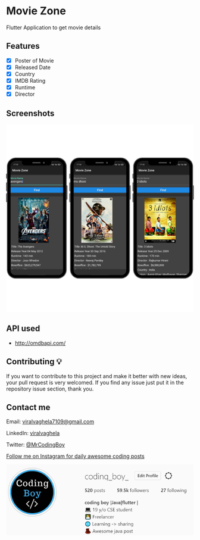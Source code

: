 
# Movie Zone

Flutter Application to get movie details

## Features
* [x] Poster of Movie 
* [x] Released Date
* [x] Country
* [x] IMDB Rating
* [x] Runtime
* [x] Director

## Screenshots
![screenshoot](./screenshots/ss.png) 

## API used
* http://omdbapi.com/

## Contributing 💡
If you want to contribute to this project and make it better with new ideas, your pull request is very welcomed.
If you find any issue just put it in the repository issue section, thank you.

## Contact me
Email: viralvaghela7109@gmail.com 

LinkedIn: [viralvaghela](https://linkedin.com/in/viralv)  

Twitter: [@MrCodingBoy](https://twitter.com/MrCodingBoy)


[Follow me on Instagram for daily awesome coding posts](https://instagram.com/coding_boy_)

![insta ss](./screenshots/insta.PNG)
